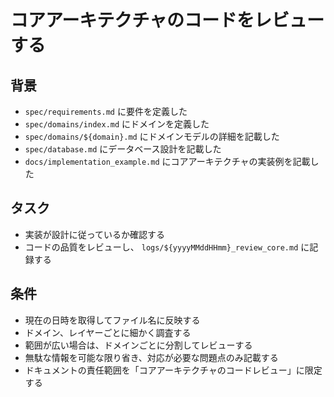 # コアアーキテクチャのコードをレビューする

## 背景

- `spec/requirements.md` に要件を定義した
- `spec/domains/index.md` にドメインを定義した
- `spec/domains/${domain}.md` にドメインモデルの詳細を記載した
- `spec/database.md` にデータベース設計を記載した
- `docs/implementation_example.md` にコアアーキテクチャの実装例を記載した

## タスク

- 実装が設計に従っているか確認する
- コードの品質をレビューし、 `logs/${yyyyMMddHHmm}_review_core.md` に記録する

## 条件

- 現在の日時を取得してファイル名に反映する
- ドメイン、レイヤーごとに細かく調査する
- 範囲が広い場合は、ドメインごとに分割してレビューする
- 無駄な情報を可能な限り省き、対応が必要な問題点のみ記載する
- ドキュメントの責任範囲を「コアアーキテクチャのコードレビュー」に限定する
